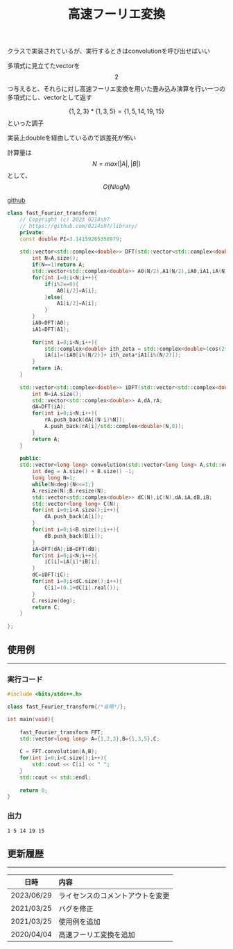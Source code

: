 ﻿---
title: "高速フーリエ変換"
permalink: /posts/fft
writer: 0214sh7
layout: library
---

クラスで実装されているが、実行するときはconvolutionを呼び出せばいい

多項式に見立てたvectorを$$2$$つ与えると、それらに対し高速フーリエ変換を用いた畳み込み演算を行い一つの多項式にし、vectorとして返す

$$\{1,2,3\}*\{1,3,5\}=\{1,5,14,19,15\}$$といった調子

実装上doubleを経由しているので誤差死が怖い

計算量は$$N=max(\vert A \vert,\vert B\vert)$$として、$$Ο(NlogN)$$

[github](https://github.com/0214sh7/procon-library/blob/master/math/fast%20Fourier%20transform.cpp)

```cpp
class fast_Fourier_transform{
    // Copyright (c) 2023 0214sh7
    // https://github.com/0214sh7/library/
    private:
    const double PI=3.14159265358979; 
    
    std::vector<std::complex<double>> DFT(std::vector<std::complex<double>> A){
        int N=A.size();
        if(N==1)return A;
        std::vector<std::complex<double>> A0(N/2),A1(N/2),iA0,iA1,iA(N);
        for(int i=0;i<N;i++){
            if(i%2==0){
                A0[i/2]=A[i];
            }else{
                A1[i/2]=A[i];
            }
        }
        iA0=DFT(A0);
        iA1=DFT(A1);
        
        for(int i=0;i<N;i++){
            std::complex<double> ith_zeta = std::complex<double>(cos(2*PI*i/N),sin(2*PI*i/N));
            iA[i]=(iA0[i%(N/2)]+ ith_zeta*iA1[i%(N/2)]);
        }
        return iA;
    }
    
    std::vector<std::complex<double>> iDFT(std::vector<std::complex<double>> iA){
        int N=iA.size();
        std::vector<std::complex<double>> A,dA,rA;
        dA=DFT(iA);
        for(int i=0;i<N;i++){
            rA.push_back(dA[(N-i)%N]);
            A.push_back(rA[i]/std::complex<double>(N,0));
        }
        return A;
    }
    
    public:
    std::vector<long long> convolution(std::vector<long long> A,std::vector<long long> B){
        int deg = A.size() + B.size() -1;
        long long N=1;
        while(N<deg){N<<=1;}
        A.resize(N);B.resize(N);
        std::vector<std::complex<double>> dC(N),iC(N),dA,iA,dB,iB;
        std::vector<long long> C(N);
        for(int i=0;i<A.size();i++){
            dA.push_back(A[i]);
        }
        for(int i=0;i<B.size();i++){
            dB.push_back(B[i]);
        }
        iA=DFT(dA);iB=DFT(dB);
        for(int i=0;i<N;i++){
            iC[i]=iA[i]*iB[i];
        }
        dC=iDFT(iC);
        for(int i=0;i<dC.size();i++){
            C[i]=(0.1+dC[i].real());
        }
        C.resize(deg);
        return C;
    }
    
};
```

## 使用例
***

### 実行コード
```cpp
#include <bits/stdc++.h>

class fast_Fourier_transform{/*省略*/};

int main(void){
    
    fast_Fourier_transform FFT;
    std::vector<long long> A={1,2,3},B={1,3,5},C;
    
    C = FFT.convolution(A,B);
    for(int i=0;i<C.size();i++){
        std::cout << C[i] << " ";
    }
    std::cout << std::endl;
    
    return 0;
}
```

### 出力
```
1 5 14 19 15 
```


## 更新履歴
***

| 日時 | 内容 |
| :---: | :--- |
| 2023/06/29 | ライセンスのコメントアウトを変更 |
| 2021/03/25 | バグを修正 |
| 2021/03/25 | 使用例を追加 |
| 2020/04/04 | 高速フーリエ変換を追加 |